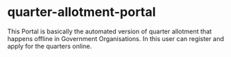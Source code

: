 
# quarter-allotment-portal

This Portal is basically the automated version of quarter allotment that happens offline in Government Organisations.
In this user can register and apply for the quarters online.
